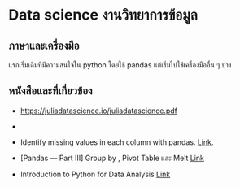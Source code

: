# Data science งานวิทยาการข้อมูล
## ภาษาและเครื่องมือ
แรกเริ่มเดิมทีมีความสนใจใน python โดยใช้ pandas แต่เริ่มไปใช้เครื่องมืออื่น ๆ บ้าง

## หนังสือและที่เกี่ยวข้อง
* https://juliadatascience.io/juliadatascience.pdf
* 


* Identify missing values in each column with pandas. [Link](https://medium.com/@bouimouass.o/identify-missing-values-in-each-column-with-pandas-d4bdefb150dd).
* [Pandas — Part III] Group by , Pivot Table และ Melt [Link](https://medium.com/data-cafe-thailand/pandas-part-iii-group-by-pivot-table-%E0%B9%81%E0%B8%A5%E0%B8%B0-melt-3b07e370e766)
* Introduction to Python for Data Analysis [Link](https://www.sfu.ca/~mjbrydon/tutorials/BAinPy/01_intro.html)
<!-- COMMENT [Link]() -->
